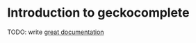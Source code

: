 # Introduction to geckocomplete

TODO: write [great documentation](http://jacobian.org/writing/what-to-write/)
